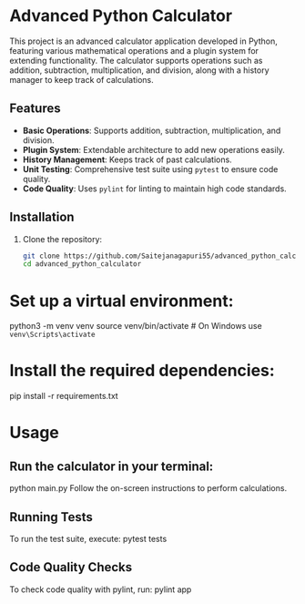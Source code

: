 # Advanced Python Calculator

This project is an advanced calculator application developed in Python, featuring various mathematical operations and a plugin system for extending functionality. The calculator supports operations such as addition, subtraction, multiplication, and division, along with a history manager to keep track of calculations.

## Features

- **Basic Operations**: Supports addition, subtraction, multiplication, and division.
- **Plugin System**: Extendable architecture to add new operations easily.
- **History Management**: Keeps track of past calculations.
- **Unit Testing**: Comprehensive test suite using `pytest` to ensure code quality.
- **Code Quality**: Uses `pylint` for linting to maintain high code standards.

## Installation

1. Clone the repository:
   ```bash
   git clone https://github.com/Saitejanagapuri55/advanced_python_calculator.git
   cd advanced_python_calculator

# Set up a virtual environment:
python3 -m venv venv
source venv/bin/activate  # On Windows use `venv\Scripts\activate`

# Install the required dependencies:
pip install -r requirements.txt


# Usage
## Run the calculator in your terminal:
python main.py
Follow the on-screen instructions to perform calculations.

## Running Tests
To run the test suite, execute:
pytest tests

## Code Quality Checks
To check code quality with pylint, run:
pylint app